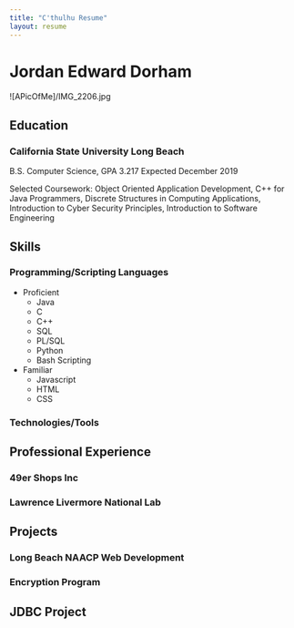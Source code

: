 ```yaml
---
title: "C'thulhu Resume"
layout: resume
---
```


# **Jordan Edward Dorham** 

![APicOfMe]/IMG_2206.jpg

## Education

### California State University Long Beach

B.S. Computer Science, GPA 3.217
Expected December 2019

Selected Coursework: Object Oriented Application Development, C++ for Java Programmers, Discrete Structures in Computing Applications, Introduction to Cyber Security Principles, Introduction to Software Engineering

## Skills

### Programming/Scripting Languages

* Proficient
  * Java
  * C
  * C++
  * SQL
  * PL/SQL
  * Python
  * Bash Scripting
* Familiar
  * Javascript
  * HTML
  * CSS
  
### Technologies/Tools

## Professional Experience

### 49er Shops Inc

### Lawrence Livermore National Lab

## Projects

### Long Beach NAACP Web Development

### Encryption Program

## JDBC Project
